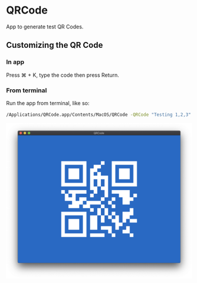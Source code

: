 # QRCode

App to generate test QR Codes.

## Customizing the QR Code

### In app

Press ⌘ + K, type the code then press Return.

### From terminal

Run the app from terminal, like so:

```bash
/Applications/QRCode.app/Contents/MacOS/QRCode -QRCode "Testing 1,2,3"
```

![](./screenshot.png)